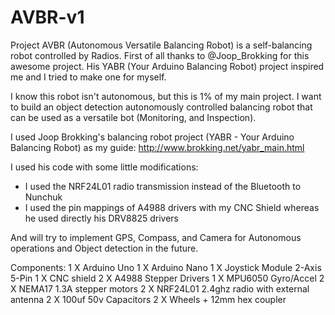 # AVBR-v1
Project AVBR (Autonomous Versatile Balancing Robot) is a self-balancing robot controlled by Radios.
First of all thanks to  @Joop_Brokking  for this awesome project. His YABR (Your Arduino Balancing Robot) project inspired me and I tried to make one for myself.

I know this robot isn't autonomous, but this is 1% of my main project. I want to build an object detection autonomously controlled balancing robot that can be used as a versatile bot (Monitoring, and Inspection).

I used Joop Brokking's balancing robot project (YABR - Your Arduino Balancing Robot) as my guide: http://www.brokking.net/yabr_main.html

I used his code with some little modifications:
- I used the NRF24L01 radio transmission instead of the Bluetooth to Nunchuk
- I used the pin mappings of A4988 drivers with my CNC Shield whereas he used directly his DRV8825 drivers

And will try to implement GPS, Compass, and Camera for Autonomous operations and Object detection in the future.

Components:
1 X Arduino Uno
1 X Arduino Nano
1 X Joystick Module 2-Axis 5-Pin
1 X CNC shield
2 X A4988 Stepper Drivers
1 X MPU6050 Gyro/Accel
2 X NEMA17 1.3A stepper motors
2 X NRF24L01 2.4ghz radio with external antenna
2 X 100uf 50v Capacitors
2 X Wheels + 12mm hex coupler
